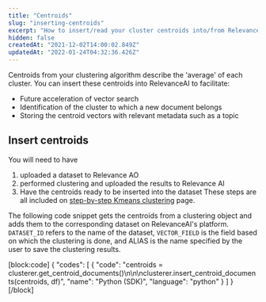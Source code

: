 ```yaml
---
title: "Centroids"
slug: "inserting-centroids"
excerpt: "How to insert/read your cluster centroids into/from Relevance AI"
hidden: false
createdAt: "2021-12-02T14:00:02.849Z"
updatedAt: "2022-01-24T04:32:36.426Z"
---
```

Centroids from your clustering algorithm describe the 'average' of each cluster. You can insert these centroids into RelevanceAI to facilitate:

- Future acceleration of vector search
- Identification of the cluster to which a new document belongs
- Storing the centroid vectors with relevant metadata such as a topic


## Insert centroids
You will need to have
1. uploaded a dataset to Relevance AO
2. performed clustering and uploaded the results to Relevance AI
3. Have the centroids ready to be inserted into the dataset
These steps are all included on [step-by-step Kmeans clustering](https://docs.relevance.ai/docs/quickstart-clustering) page.

The following code snippet gets the centroids from a clustering object and adds them to the corresponding dataset on RelevanceAI's platform. `DATASET_ID` refers to the name of the dataset, `VECTOR_FIELD` is the field based on which the clustering is done, and ALIAS is the name specified by the user to save the clustering results.

[block:code]
{
  "codes": [
    {
      "code": "centroids = clusterer.get_centroid_documents()\n\n\nclusterer.insert_centroid_documents(centroids, df)",
      "name": "Python (SDK)",
      "language": "python"
    }
  ]
}
[/block]

